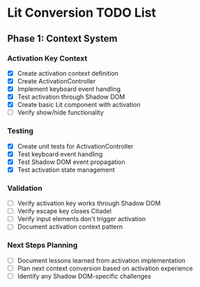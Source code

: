 # Lit Conversion TODO List

## Phase 1: Context System

### Activation Key Context
- [x] Create activation context definition
- [x] Create ActivationController
- [x] Implement keyboard event handling
- [x] Test activation through Shadow DOM
- [x] Create basic Lit component with activation
- [ ] Verify show/hide functionality

### Testing
- [x] Create unit tests for ActivationController
- [x] Test keyboard event handling
- [x] Test Shadow DOM event propagation
- [x] Test activation state management

### Validation
- [ ] Verify activation key works through Shadow DOM
- [ ] Verify escape key closes Citadel
- [ ] Verify input elements don't trigger activation
- [ ] Document activation context pattern

### Next Steps Planning
- [ ] Document lessons learned from activation implementation
- [ ] Plan next context conversion based on activation experience
- [ ] Identify any Shadow DOM-specific challenges
